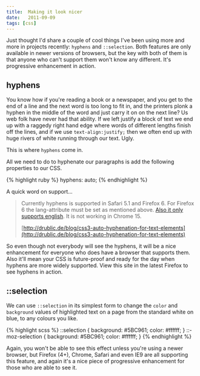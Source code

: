 ```yaml
---
title:  Making it look nicer
date:   2011-09-09
tags: [css]
---
```

Just thought I'd share a couple of cool things I've been using more and more in projects recently: `hyphens` and `::selection`. Both features are only available in newer versions of browsers, but the key with both of them is that anyone who can't support them won't know any different. It's progressive enhancement in action.

## hyphens
You know how if you're reading a book or a newspaper, and you get to the end of a line and the next word is too long to fit in, and the printers plonk a hyphen in the middle of the word and just carry it on on the next line? Us web folk have never had that ability. If we left justify a block of text we end up with a raggedy right hand edge where words of different lengths finish off the lines, and if we use `text-align:justify;` then we often end up with huge rivers of white running through our text. Ugly.

This is where `hyphens` come in.

All we need to do to hyphenate our paragraphs is add the following properties to our CSS.

{% highlight ruby %}
hyphens: auto;
{% endhighlight %}

A quick word on support...

>Currently hyphens is supported in Safari 5.1 and Firefox 6. For Firefox 6 the lang-attribute must be set as mentioned above. [Also it only supports english](https://developer.mozilla.org/en/CSS/hyphens#AutoCompatibilityTable). It is not working in Chrome 15.
>
>[http://drublic.de/blog/css3-auto-hyphenation-for-text-elements](http://drublic.de/blog/css3-auto-hyphenation-for-text-elements)

So even though not everybody will see the hyphens, it will be a nice enhancement for everyone who does have a browser that supports them. Also it'll mean your CSS is future-proof and ready for the day when hyphens are more widely supported. View this site in the latest Firefox to see hyphens in action.

## ::selection

We can use `::selection` in its simplest form to change the `color` and `background` values of highlighted text on a page from the standard white on blue, to any colours you like.

{% highlight scss %}
::selection {
    background: #5BC961;
    color: #ffffff;
}
::-moz-selection {
    background: #5BC961;
    color: #ffffff;
}
{% endhighlight %}

Again, you won't be able to see this effect unless you're using a newer browser, but Firefox (4+), Chrome, Safari and even IE9 are all supporting this feature, and again it's a nice piece of progressive enhancement for those who are able to see it.
